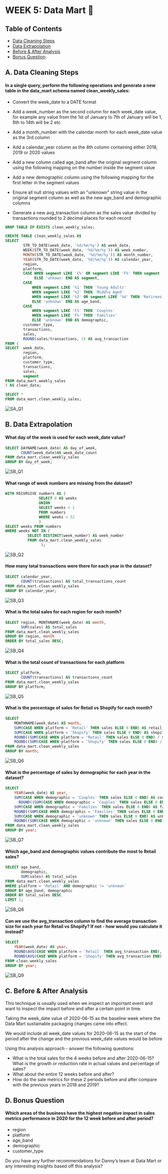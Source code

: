 # WEEK 5: Data Mart 🏪

## Table of Contents
- [Data Cleaning Steps](#a-data-cleaning-steps)
- [Data Extrapolation](#b-data-extrapolation)
- [Before & After Analysis](#c-before-&-after-analysis)
- [Bonus Question](#d-bonus-questions)

## A. Data Cleaning Steps

#### In a single query, perform the following operations and generate a new table in the data_mart schema named clean_weekly_sales:
- Convert the week_date to a DATE format

- Add a week_number as the second column for each week_date value, for example any value from the 1st of January to 7th of January will be 1, 8th to 14th will be 2 etc

- Add a month_number with the calendar month for each week_date value as the 3rd column

- Add a calendar_year column as the 4th column containing either 2018, 2019 or 2020 values

- Add a new column called age_band after the original segment column using the following mapping on the number inside the segment value

- Add a new demographic column using the following mapping for the first letter in the segment values

- Ensure all null string values with an "unknown" string value in the original segment column as well as the new age_band and demographic columns

- Generate a new avg_transaction column as the sales value divided by transactions rounded to 2 decimal places for each record

```sql
DROP TABLE IF EXISTS clean_weekly_sales;

CREATE TABLE clean_weekly_sales AS
SELECT  
		STR_TO_DATE(week_date, '%d/%m/%y') AS week_date,
		WEEK(STR_TO_DATE(week_date, '%d/%m/%y')) AS week_number,
		MONTH(STR_TO_DATE(week_date, '%d/%m/%y')) AS month_number,
		YEAR(STR_TO_DATE(week_date, '%d/%m/%y')) AS calendar_year,
		region,
		platform,
        CASE WHEN segment LIKE 'C%' OR segment LIKE 'F%' THEN segment
             ELSE 'unkown' END AS segment,
		CASE 
			WHEN segment LIKE '%1' THEN 'Young Adults'
			WHEN segment LIKE '%2' THEN 'Middle Aged'
			WHEN segment LIKE '%3' OR segment LIKE '%4' THEN 'Retirees'
			ELSE 'unknown' END AS age_band,
		CASE 
			WHEN segment LIKE 'C%' THEN 'Couples'
			WHEN segment LIKE 'F%' THEN 'Families'
			ELSE 'unknown' END AS demographic,
		customer_type,
		transactions,
		sales,
		ROUND(sales/transactions, 2) AS avg_transaction
FROM (
SELECT  week_date,
		region,
        platform,
        customer_type,
        transactions,
        sales,
        segment
FROM data_mart.weekly_sales
) AS clean_data;

SELECT *
FROM data_mart.clean_weekly_sales;
```

![SA_Q1](https://github.com/OmarCypha700/8WeekSQLChallenge/assets/98944012/a7c4736e-0033-4f4e-9cda-6cc57d3a25ee)

## B. Data Extrapolation

#### What day of the week is used for each week_date value?

```sql
SELECT DAYNAME(week_date) AS day_of_week,
	   COUNT(week_date)AS week_date_count
FROM data_mart.clean_weekly_sales
GROUP BY day_of_week;
```

![SB_Q1](https://github.com/OmarCypha700/8WeekSQLChallenge/assets/98944012/21b4180d-7a5b-4cff-b0d1-52a73ffac37b)

#### What range of week numbers are missing from the dataset?

```sql
WITH RECURSIVE numbers AS (
               SELECT 0 AS weeks
               UNION
               SELECT weeks + 1
               FROM numbers
               WHERE weeks < 52
               )
SELECT weeks FROM numbers 
WHERE weeks NOT IN (
		  SELECT DISTINCT(week_number) AS week_number 
		  FROM data_mart.clean_weekly_sales
                );
```

![SB_Q2](https://github.com/OmarCypha700/8WeekSQLChallenge/assets/98944012/7e1088f4-5efc-4e6e-b863-47284571a7bc)

#### How many total transactions were there for each year in the dataset?

```sql
SELECT calendar_year,
	   COUNT(transactions) AS total_transactions_count
FROM data_mart.clean_weekly_sales
GROUP BY calendar_year;
```

![SB_Q3](https://github.com/OmarCypha700/8WeekSQLChallenge/assets/98944012/fe64e5f8-ddea-4c1f-ba3e-cb8e3748c48f)

#### What is the total sales for each region for each month?

```sql
SELECT region, MONTHNAME(week_date) AS month,
	   SUM(sales) AS total_sales
FROM data_mart.clean_weekly_sales
GROUP BY region, month
ORDER BY total_sales DESC;
```

![SB_Q4](https://github.com/OmarCypha700/8WeekSQLChallenge/assets/98944012/e4dd8fa7-dbcb-4d91-ab8d-1713aa8213d5)

#### What is the total count of transactions for each platform

```sql
SELECT platform,
	   COUNT(transactions) AS transactions_count
FROM data_mart.clean_weekly_sales
GROUP BY platform;
```

![SB_Q5](https://github.com/OmarCypha700/8WeekSQLChallenge/assets/98944012/b1356004-ebc7-4a04-879d-7e43afbed32c)

#### What is the percentage of sales for Retail vs Shopify for each month?

```sql
SELECT
    MONTHNAME(week_date) AS month,
    SUM(CASE WHEN platform = 'Retail' THEN sales ELSE 0 END) AS retail_sales,
    SUM(CASE WHEN platform = 'Shopify' THEN sales ELSE 0 END) AS shopify_sales,
    ROUND((SUM(CASE WHEN platform = 'Retail' THEN sales ELSE 0 END) / SUM(sales)) * 100, 1) AS retail_percentage,
    ROUND((SUM(CASE WHEN platform = 'Shopify' THEN sales ELSE 0 END) / SUM(sales)) * 100, 1) AS shopify_percentage
FROM data_mart.clean_weekly_sales
GROUP BY month;
```

![SB_Q6](https://github.com/OmarCypha700/8WeekSQLChallenge/assets/98944012/c27a2c92-d920-4f5d-8c17-98e2aed1740f)

#### What is the percentage of sales by demographic for each year in the dataset?

```sql
SELECT
    YEAR(week_date) AS year,
    SUM(CASE WHEN demographic = 'Couples' THEN sales ELSE 0 END) AS couples_sales,
	  ROUND((SUM(CASE WHEN demographic = 'Couples' THEN sales ELSE 0 END) / SUM(sales)) * 100, 1) AS couples_percentage,
    SUM(CASE WHEN demographic = 'Families' THEN sales ELSE 0 END) AS families_sales,
    ROUND((SUM(CASE WHEN demographic = 'Families' THEN sales ELSE 0 END) / SUM(sales)) * 100, 1) AS families_percentage,
    SUM(CASE WHEN demographic = 'unknown' THEN sales ELSE 0 END) AS unknown_sales,
    ROUND((SUM(CASE WHEN demographic = 'unknown' THEN sales ELSE 0 END) / SUM(sales)) * 100, 1) AS unknown_percentage
FROM data_mart.clean_weekly_sales
GROUP BY year;

```

![SB_Q7](https://github.com/OmarCypha700/8WeekSQLChallenge/assets/98944012/574c1908-3d0e-480e-bcb8-35a40850e3aa)

#### Which age_band and demographic values contribute the most to Retail sales?

```sql
SELECT age_band,
	   demographic,
       SUM(sales) AS total_sales
FROM data_mart.clean_weekly_sales
WHERE platform = 'Retail' AND demographic != 'unknown'
GROUP BY age_band, demographic
ORDER BY total_sales DESC
LIMIT 1;
```

![SB_Q8](https://github.com/OmarCypha700/8WeekSQLChallenge/assets/98944012/9ae54207-5b74-46fd-9335-3aebac888978)

#### Can we use the avg_transaction column to find the average transaction size for each year for Retail vs Shopify? If not - how would you calculate it instead?

```sql
SELECT
    YEAR(week_date) AS year,
    ROUND(AVG(CASE WHEN platform = 'Retail' THEN avg_transaction END), 2) AS retail_avg_transaction,
    ROUND(AVG(CASE WHEN platform = 'Shopify' THEN avg_transaction END), 2) AS shopify_avg_transaction
FROM clean_weekly_sales
GROUP BY year;
```

![SB_Q9](https://github.com/OmarCypha700/8WeekSQLChallenge/assets/98944012/04f0abfa-9b0d-43e6-80db-715ac8fd24b2)

## C. Before & After Analysis

This technique is usually used when we inspect an important event and want to inspect the impact before and after a certain point in time.

Taking the week_date value of 2020-06-15 as the baseline week where the Data Mart sustainable packaging changes came into effect.

We would include all week_date values for 2020-06-15 as the start of the period after the change and the previous week_date values would be before

Using this analysis approach - answer the following questions:

- What is the total sales for the 4 weeks before and after 2020-06-15? What is the growth or reduction rate in actual values and percentage of sales?
- What about the entire 12 weeks before and after?
- How do the sale metrics for these 2 periods before and after compare with the previous years in 2018 and 2019?



## D. Bonus Question

#### Which areas of the business have the highest negative impact in sales metrics performance in 2020 for the 12 week before and after period?

- region
- platform
- age_band
- demographic
- customer_type
  
Do you have any further recommendations for Danny’s team at Data Mart or any interesting insights based off this analysis?


